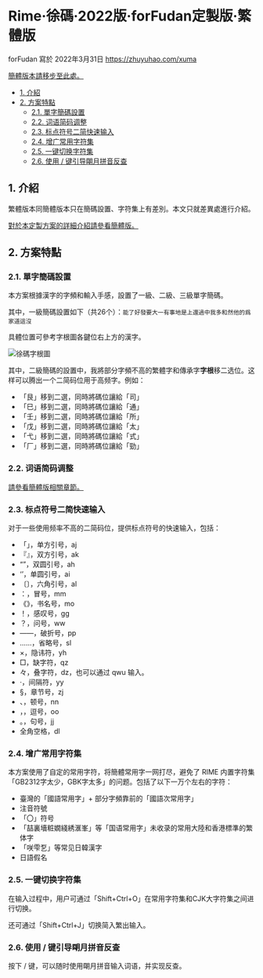 <!-- omit in toc -->
# Rime·徐碼·2022版·forFudan定製版·繁體版

forFudan 寫於 2022年3月31日 <https://zhuyuhao.com/xuma>

[簡體版本請移步至此處。](/readme.md)

- [1. 介紹](#1-介紹)
- [2. 方案特點](#2-方案特點)
  - [2.1. 單字簡碼設置](#21-單字簡碼設置)
  - [2.2. 词语简码调整](#22-词语简码调整)
  - [2.3. 标点符号二简快速输入](#23-标点符号二简快速输入)
  - [2.4. 增广常用字符集](#24-增广常用字符集)
  - [2.5. 一键切换字符集](#25-一键切换字符集)
  - [2.6. 使用 / 键引导朙月拼音反查](#26-使用--键引导朙月拼音反查)

## 1. 介紹

繁體版本同簡體版本只在簡碼設置、字符集上有差別。本文只就差異處進行介紹。

[對於本定製方案的詳細介紹請參看簡體版。](/readme.md)

## 2. 方案特點

### 2.1. 單字簡碼設置

本方案根據漢字的字頻和輸入手感，設置了一級、二級、三級單字簡碼。

其中，一級簡碼設置如下（共26个）：```能了好發要大一有事地是上還過中我多和然他的爲家道這沒```

具體位置可參考字根圖各鍵位右上方的漢字。

![徐碼字根圖](/resources/徐碼字根鍵位圖_新徐_20220618.jpg)

其中，二級簡碼的設置中，我將部分字頻不高的繁體字和傳承字**字根**移二选位。这样可以腾出一个二简码位用于高频字。例如：

- 「艮」移到二選，同時將碼位讓給「司」
- 「巳」移到二選，同時將碼位讓給「通」
- 「壬」移到二選，同時將碼位讓給「所」
- 「戊」移到二選，同時將碼位讓給「太」
- 「弋」移到二選，同時將碼位讓給「式」
- 「厂」移到二選，同時將碼位讓給「勁」

### 2.2. 词语简码调整

[請參看簡體版相關章節。](/readme.md)

### 2.3. 标点符号二简快速输入

对于一些使用频率不高的二简码位，提供标点符号的快速输入，包括：

- 「」，单方引号，aj
- 『』，双方引号，ak
- “”，双圆引号，ah
- ‘’，单圆引号，ai
- 〔〕，六角引号，al
- ：，冒号，mm
- 《》，书名号，mo
- ！，感叹号，gg
- ？，问号，ww
- ——，破折号，pp
- ……，省略号，sl
- ×，隐讳符，yh
- □，缺字符，qz
- 々，叠字符，dz，也可以通过 qwu 输入。
- ·，间隔符，yy
- §，章节号，zj
- 、，顿号，nn
- ，，逗号，oo
- 。，句号，jj
- 全角空格，dl

### 2.4. 增广常用字符集

本方案使用了自定的常用字符，将簡體常用字一网打尽，避免了 RIME 内置字符集「GB2312字太少，GBK字太多」的问题。包括了以下一万个左右的字符：

- 臺灣的「國語常用字」+ 部分字頻靠前的「國語次常用字」
- 注音符號
- 「〇」符号
- 「喆裏墻粧嫺綫綉滙峯」等「国语常用字」未收录的常用大陸和香港標準的繁体字
- 「咲雫乭」等常见日韓漢字
- 日語假名

### 2.5. 一键切换字符集

在输入过程中，用户可通过「Shift+Ctrl+O」在常用字符集和CJK大字符集之间进行切换。

还可通过「Shift+Ctrl+J」切换简入繁出输入。

### 2.6. 使用 / 键引导朙月拼音反查

按下 / 键，可以随时使用朙月拼音输入词语，并实现反查。
